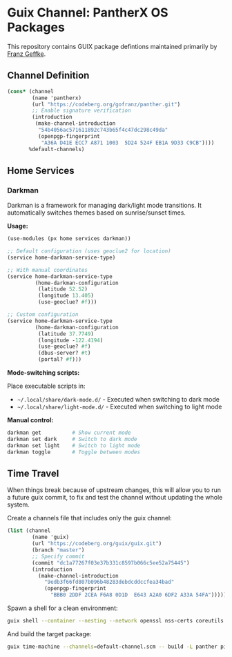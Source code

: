 # Guix Channel: PantherX OS Packages

This repository contains GUIX package defintions maintained primarily by [Franz Geffke](https://gofranz.com).

## Channel Definition

```scheme
(cons* (channel
        (name 'pantherx)
        (url "https://codeberg.org/gofranz/panther.git")
        ;; Enable signature verification
        (introduction
         (make-channel-introduction
          "54b4056ac571611892c743b65f4c47dc298c49da"
          (openpgp-fingerprint
           "A36A D41E ECC7 A871 1003  5D24 524F EB1A 9D33 C9CB"))))
       %default-channels)
```

## Home Services

### Darkman

Darkman is a framework for managing dark/light mode transitions. It automatically switches themes based on sunrise/sunset times.

**Usage:**

```scheme
(use-modules (px home services darkman))

;; Default configuration (uses geoclue2 for location)
(service home-darkman-service-type)

;; With manual coordinates
(service home-darkman-service-type
         (home-darkman-configuration
          (latitude 52.52)
          (longitude 13.405)
          (use-geoclue? #f)))

;; Custom configuration
(service home-darkman-service-type
         (home-darkman-configuration
          (latitude 37.7749)
          (longitude -122.4194)
          (use-geoclue? #f)
          (dbus-server? #t)
          (portal? #f)))
```

**Mode-switching scripts:**

Place executable scripts in:
- `~/.local/share/dark-mode.d/` - Executed when switching to dark mode
- `~/.local/share/light-mode.d/` - Executed when switching to light mode

**Manual control:**

```bash
darkman get          # Show current mode
darkman set dark     # Switch to dark mode
darkman set light    # Switch to light mode
darkman toggle       # Toggle between modes
```

## Time Travel

When things break because of upstream changes, this will allow you to run a future guix commit, to fix and test the channel without updating the whole system.

Create a channels file that includes only the guix channel:

```scheme
(list (channel
        (name 'guix)
        (url "https://codeberg.org/guix/guix.git")
        (branch "master")
        ;; Specify commit
        (commit "dc1a77267f03e37b331c8597b066c5ee52a75445")
        (introduction
          (make-channel-introduction
            "9edb3f66fd807b096b48283debdcddccfea34bad"
            (openpgp-fingerprint
              "BBB0 2DDF 2CEA F6A8 0D1D  E643 A2A0 6DF2 A33A 54FA")))))
```

Spawn a shell for a clean environment:

```bash
guix shell --container --nesting --network openssl nss-certs coreutils guix
```

And build the target package:

```bash
guix time-machine --channels=default-channel.scm -- build -L panther pimsync
```